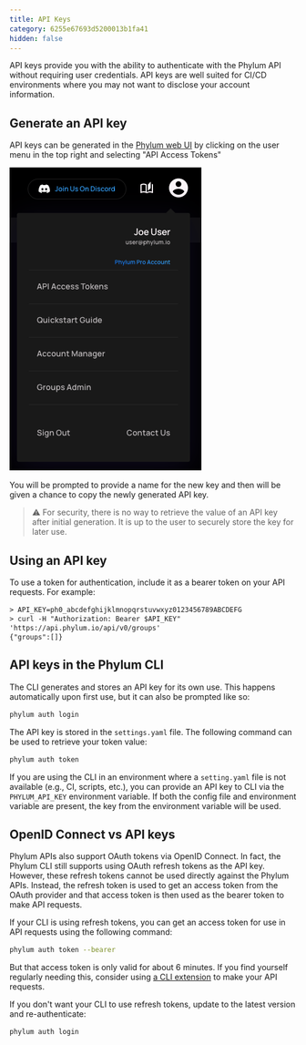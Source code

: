 ```yaml
---
title: API Keys
category: 6255e67693d5200013b1fa41
hidden: false
---
```


API keys provide you with the ability to authenticate with the Phylum API without requiring user credentials. API keys are well suited for CI/CD environments where you may not want to disclose your account information.

## Generate an API key

API keys can be generated in the [Phylum web UI][ui-tokens] by clicking on the user menu in the top right and selecting "API Access Tokens"

[ui-tokens]: https://app.phylum.io/tokens/list

![user menu](https://raw.githubusercontent.com/phylum-dev/documentation/main/assets/user-menu.png)

You will be prompted to provide a name for the new key and then will be given a chance to copy the newly generated API key.

> ⚠️ For security, there is no way to retrieve the value of an API key after initial generation. It is up to the user to securely store the key for later use.

## Using an API key

To use a token for authentication, include it as a bearer token on your API requests. For example:

```sh-session
> API_KEY=ph0_abcdefghijklmnopqrstuvwxyz0123456789ABCDEFG
> curl -H "Authorization: Bearer $API_KEY" 'https://api.phylum.io/api/v0/groups'
{"groups":[]}
```

## API keys in the Phylum CLI

The CLI generates and stores an API key for its own use. This happens automatically upon first use, but it can also be prompted like so:

```sh
phylum auth login
```

The API key is stored in the `settings.yaml` file. The following command can be used to retrieve your token value:  

```sh
phylum auth token
```

If you are using the CLI in an environment where a `setting.yaml` file is not available (e.g., CI, scripts, etc.), you can provide an API key to CLI via the `PHYLUM_API_KEY` environment variable. If both the config file and environment variable are present, the key from the environment variable will be used.

## OpenID Connect vs API keys

Phylum APIs also support OAuth tokens via OpenID Connect. In fact, the Phylum CLI still supports using OAuth refresh tokens as the API key. However, these refresh tokens cannot be used directly against the Phylum APIs. Instead, the refresh token is used to get an access token from the OAuth provider and that access token is then used as the bearer token to make API requests.

If your CLI is using refresh tokens, you can get an access token for use in API requests using the following command:

```sh
phylum auth token --bearer
```

But that access token is only valid for about 6 minutes. If you find yourself regularly needing this, consider using [a CLI extension][extensions-rest-api] to make your API requests.

[extensions-rest-api]: https://docs.phylum.io/docs/extension_rest_api

If you don't want your CLI to use refresh tokens, update to the latest version and re-authenticate:

```sh
phylum auth login
```
